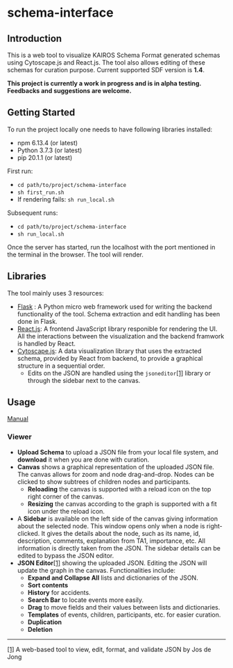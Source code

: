 # schema-interface

## Introduction

This is a web tool to visualize KAIROS Schema Format generated schemas using Cytoscape.js and React.js. The tool also allows editing of these schemas for curation purpose. Current supported SDF version is **1.4**.

**This project is currently a work in progress and is in alpha testing. Feedbacks and suggestions are welcome.**

## Getting Started

To run the project locally one needs to have following libraries installed:

* npm 6.13.4 (or latest)
* Python 3.7.3 (or latest)
* pip 20.1.1 (or latest)

First run:

* `cd path/to/project/schema-interface`
* `sh first_run.sh`
* If rendering fails: `sh run_local.sh` 

Subsequent runs:

* `cd path/to/project/schema-interface`
* `sh run_local.sh`

Once the server has started, run the localhost with the port mentioned in the terminal in the browser. The tool will render.

## Libraries

The tool mainly uses 3 resources:

* [Flask](https://flask.palletsprojects.com/en/1.1.x/) : A Python micro web framework used for writing the backend functionality of the tool. Schema extraction and edit handling has been done in Flask.
* [React.js](https://reactjs.org/): A frontend JavaScript library responible for rendering the UI. All the interactions between the visualization and the backend framwork is handled by React.
* [Cytoscape.js](https://js.cytoscape.org/): A data visualization library that uses the extracted schema, provided by React from backend, to provide a graphical structure in a sequential order.
  * Edits on the JSON are handled using the `jsoneditor`[[1]](https://github.com/josdejong/jsoneditor) library or through the sidebar next to the canvas.

## Usage
[Manual](https://chrysographes.notion.site/Schema-Curation-Manual-c17f79c7450246d3ad7796e43bebea1b)

### Viewer
- **Upload Schema** to upload a JSON file from your local file system, and **download** it when you are done with curation.
- **Canvas** shows a graphical representation of the uploaded JSON file. The canvas allows for zoom and node drag-and-drop. Nodes can be clicked to show subtrees of children nodes and participants.
  - **Reloading** the canvas is supported with a reload icon on the top right corner of the canvas. 
  - **Resizing** the canvas according to the graph is supported with a fit icon under the reload icon. 
- A **Sidebar** is available on the left side of the canvas giving information about the selected node. This window opens only when a node is right-clicked. It gives the details about the node, such as its name, id, description, comments, explanation from TA1, importance, etc. All information is directly taken from the JSON. The sidebar details can be edited to bypass the JSON editor.
- **JSON Editor**[[1]](https://github.com/josdejong/jsoneditor) showing the uploaded JSON. Editing the JSON will update the graph in the canvas. Functionalities include:
  - **Expand and Collapse All** lists and dictionaries of the JSON.
  - **Sort contents**
  - **History** for accidents.
  - **Search Bar** to locate events more easily.
  - **Drag** to move fields and their values between lists and dictionaries.
  - **Templates** of events, children, participants, etc. for easier curation.
  - **Duplication**
  - **Deletion**
---
[[1]](https://github.com/josdejong/jsoneditor) A web-based tool to view, edit, format, and validate JSON by Jos de Jong
